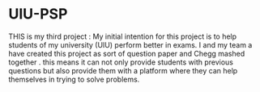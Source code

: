 # UIU-PSP

THIS is my third  project :
My initial intention for this project is to help students of my university (UIU)  perform better in exams. I and my team a have created this project as sort of question paper and Chegg mashed together . this means it can not only provide students with previous questions but also provide them with a platform where they can  help themselves in trying to solve problems. 
